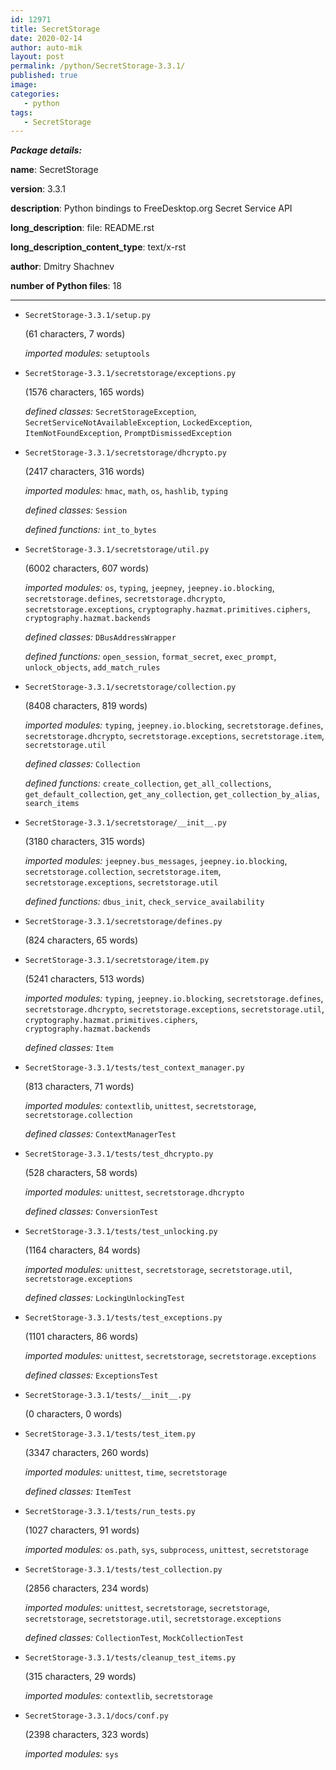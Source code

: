 ```yaml
---
id: 12971
title: SecretStorage
date: 2020-02-14
author: auto-mik
layout: post
permalink: /python/SecretStorage-3.3.1/
published: true
image:
categories:
   - python
tags:  
   - SecretStorage
---
```

_**Package details:**_









**name**: SecretStorage



**version**: 3.3.1



**description**: Python bindings to FreeDesktop.org Secret Service API



**long_description**: file: README.rst



**long_description_content_type**: text/x-rst



**author**: Dmitry Shachnev





**number of Python files**: 18



---





- `SecretStorage-3.3.1/setup.py` 

   (61 characters, 7 words)

    _imported modules:_ `setuptools` 





- `SecretStorage-3.3.1/secretstorage/exceptions.py` 

   (1576 characters, 165 words)

    _defined classes:_ `SecretStorageException`, `SecretServiceNotAvailableException`, `LockedException`, `ItemNotFoundException`, `PromptDismissedException` 





- `SecretStorage-3.3.1/secretstorage/dhcrypto.py` 

   (2417 characters, 316 words)

    _imported modules:_ `hmac`, `math`, `os`, `hashlib`, `typing` 

    _defined classes:_ `Session` 

    _defined functions:_ `int_to_bytes` 



- `SecretStorage-3.3.1/secretstorage/util.py` 

   (6002 characters, 607 words)

    _imported modules:_ `os`, `typing`, `jeepney`, `jeepney.io.blocking`, `secretstorage.defines`, `secretstorage.dhcrypto`, `secretstorage.exceptions`, `cryptography.hazmat.primitives.ciphers`, `cryptography.hazmat.backends` 

    _defined classes:_ `DBusAddressWrapper` 

    _defined functions:_ `open_session`, `format_secret`, `exec_prompt`, `unlock_objects`, `add_match_rules` 



- `SecretStorage-3.3.1/secretstorage/collection.py` 

   (8408 characters, 819 words)

    _imported modules:_ `typing`, `jeepney.io.blocking`, `secretstorage.defines`, `secretstorage.dhcrypto`, `secretstorage.exceptions`, `secretstorage.item`, `secretstorage.util` 

    _defined classes:_ `Collection` 

    _defined functions:_ `create_collection`, `get_all_collections`, `get_default_collection`, `get_any_collection`, `get_collection_by_alias`, `search_items` 



- `SecretStorage-3.3.1/secretstorage/__init__.py` 

   (3180 characters, 315 words)

    _imported modules:_ `jeepney.bus_messages`, `jeepney.io.blocking`, `secretstorage.collection`, `secretstorage.item`, `secretstorage.exceptions`, `secretstorage.util` 

    _defined functions:_ `dbus_init`, `check_service_availability` 



- `SecretStorage-3.3.1/secretstorage/defines.py` 

   (824 characters, 65 words)





- `SecretStorage-3.3.1/secretstorage/item.py` 

   (5241 characters, 513 words)

    _imported modules:_ `typing`, `jeepney.io.blocking`, `secretstorage.defines`, `secretstorage.dhcrypto`, `secretstorage.exceptions`, `secretstorage.util`, `cryptography.hazmat.primitives.ciphers`, `cryptography.hazmat.backends` 

    _defined classes:_ `Item` 





- `SecretStorage-3.3.1/tests/test_context_manager.py` 

   (813 characters, 71 words)

    _imported modules:_ `contextlib`, `unittest`, `secretstorage`, `secretstorage.collection` 

    _defined classes:_ `ContextManagerTest` 





- `SecretStorage-3.3.1/tests/test_dhcrypto.py` 

   (528 characters, 58 words)

    _imported modules:_ `unittest`, `secretstorage.dhcrypto` 

    _defined classes:_ `ConversionTest` 





- `SecretStorage-3.3.1/tests/test_unlocking.py` 

   (1164 characters, 84 words)

    _imported modules:_ `unittest`, `secretstorage`, `secretstorage.util`, `secretstorage.exceptions` 

    _defined classes:_ `LockingUnlockingTest` 





- `SecretStorage-3.3.1/tests/test_exceptions.py` 

   (1101 characters, 86 words)

    _imported modules:_ `unittest`, `secretstorage`, `secretstorage.exceptions` 

    _defined classes:_ `ExceptionsTest` 





- `SecretStorage-3.3.1/tests/__init__.py` 

   (0 characters, 0 words)





- `SecretStorage-3.3.1/tests/test_item.py` 

   (3347 characters, 260 words)

    _imported modules:_ `unittest`, `time`, `secretstorage` 

    _defined classes:_ `ItemTest` 





- `SecretStorage-3.3.1/tests/run_tests.py` 

   (1027 characters, 91 words)

    _imported modules:_ `os.path`, `sys`, `subprocess`, `unittest`, `secretstorage` 





- `SecretStorage-3.3.1/tests/test_collection.py` 

   (2856 characters, 234 words)

    _imported modules:_ `unittest`, `secretstorage`, `secretstorage`, `secretstorage`, `secretstorage.util`, `secretstorage.exceptions` 

    _defined classes:_ `CollectionTest`, `MockCollectionTest` 





- `SecretStorage-3.3.1/tests/cleanup_test_items.py` 

   (315 characters, 29 words)

    _imported modules:_ `contextlib`, `secretstorage` 





- `SecretStorage-3.3.1/docs/conf.py` 

   (2398 characters, 323 words)

    _imported modules:_ `sys` 

